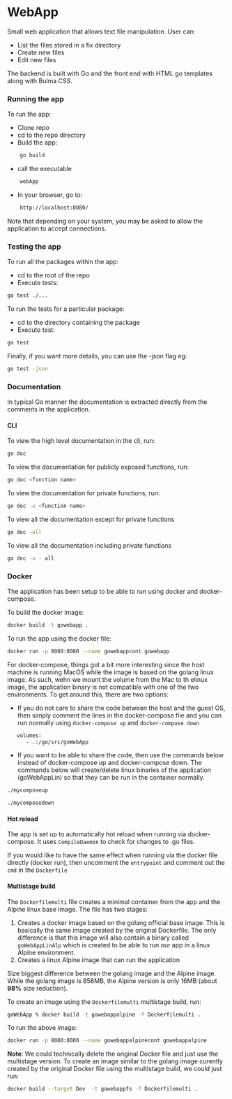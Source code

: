 # WebApp

Small web application that allows text file manipulation. User can:

- List the files stored in a fix directory
- Create new files
- Edit new files

The backend is built with Go and the front end with HTML go templates along with Bulma CSS.

### Running the app

To run the app:

- Clone repo
- cd to the repo directory
- Build the app:
```bash
    go build
```
- call the executable
```bash
    webApp
```
- In your browser, go to:
```bash
    http://localhost:8080/
```
Note that depending on your system, you may be asked to allow the application to accept connections.

### Testing the app

To run all the packages within the app:

- cd to the root of the repo
- Execute tests:
```bash
go test ./...
```

To run the tests for a particular package:
- cd to the directory containing the package
- Execute test:
```bash
go test
```

Finally, if you want more details, you can use the -json flag eg:
```bash
go test -json
``` 

### Documentation
In typical Go manner the documentation is extracted directly from the comments in the application.

#### CLI

To view the high level documentation in the cli, run:
```bash
go doc
```
To view the documentation for publicly exposed functions, run:
```bash
go doc <function name>
```
To view the documentation for private functions, run:
```bash
go doc -u <function name>
```
To view all the documentation except for private functions
```bash
go doc -all
```
To view all the documentation including private functions
```bash
go doc -u - all
```
### Docker

The application has been setup to be able to run using docker and docker-compose.

To build the docker image:
```bash
docker build -t gowebapp .
```

To run the app using the docker file:

```bash
docker run -p 8080:8080 --name gowebappcont gowebapp
```

For docker-compose, things got a bit more interesting since the host machine is running MacOS while the image is based on the golang linux image.
As such, wehn we mount the volume from the Mac to th elinux image, the application binary is not compatible with one of the two environments.
To get around this, there are two options:

- If you do not care to share the code between the host and the guest OS, then simply comment the lines in the docker-compose fiie and you can run normally using ```docker-compose up``` and ```docker-compose down```
```bash
   volumes:
      - .:/go/src/goWebApp
```

- If you want to be able to share the code, then use the commands below instead of docker-compose up and docker-compose down. The commands below will create/delete linux binaries of the application (goWebAppLin) so that they can be run in the container normally.
```bash
./mycomposeup
```
```bash
./mycomposedown
```

#### Hot reload

The app is set up to automatically hot reload when running via docker-compose. It uses ```CompileDaemon``` to check for changes to .go files.

If you would like to have the same effect when running via the docker file directly (docker run), then uncomment the ```entrypoint``` and comment out the ```cmd``` in the ```Dockerfile```

#### Multistage build

The ```Dockerfilemulti``` file creates a minimal container from the app and the Alpine linux base image. The file has two stages:

1. Creates a docker image based on the golang official base image. This is basically the same image created by the original Dockerfile. The only difference is that this image will also contain a binary called ```goWebAppLinAlp``` which is created to be able to run 
our app in a linux Alpine environment.
2. Creates a linux Alpine image that can run the application

Size biggest difference between the golang image and the Alpine image. While the golang image is 858MB, the Alpine version is only 16MB (about **98%** size reduction).

To create an image using the ```Dockerfilemulti```  multistage build, run:
```bash
goWebApp % docker build -t gowebappalpine -f Dockerfilemulti .      

```
To run the above image:
```bash
docker run -p 8080:8080 --name gowebappalpinecont gowebappalpine  
```
**Note**: We could technically delete the original Docker file and just use the multistage version. To create an image similar to the golang image curently created by the original Docker file using the multistage build, we could just run:
```bash
docker build --target Dev  -t gowebappfs -f Dockerfilemulti .
```